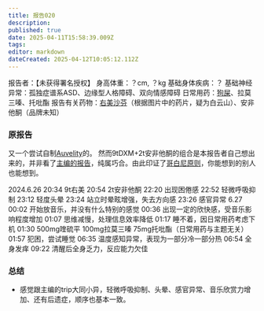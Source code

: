 ```yaml
---
title: 报告020
description: 
published: true
date: 2025-04-11T15:58:39.009Z
tags: 
editor: markdown
dateCreated: 2025-04-12T10:05:12.112Z
---
```


报告者：【未获得署名授权】
身高体重：？cm, ？kg
基础身体疾病：？
基础神经异常：孤独症谱系ASD、边缘型人格障碍、双向情感障碍
日常用药：[狗屎](/QTP/)、拉莫三嗪、托吡酯
报告有关药物：[右美沙芬](/DXM/)（根据图片中的药片，疑为白云山）、安非他酮（品牌未知）

### 原报告
又一个尝试自制[Auvelity](/NMDA%E6%8A%97%E6%8A%91%E9%83%81/#%E5%B7%B2%E4%B8%8A%E5%B8%82)的。
然而9tDXM+2t安非他酮的组合是本报告者自己想出来的，并非看了[主编的报告](/report/RP010/)，纯属巧合。由此印证了[哥白尼原则](https://en.wikipedia.org/wiki/Copernican_principle)，你能想到的别人也能想到。

2024.6.26
20:34	9t右美 
20:54	2t安非他酮 
22:20	出现困倦感 
22:52	轻微呼吸抑制 
23:12	轻度头晕 
23:24	站立时晕眩增强，失去方向感 
23:26	感官异常 
6.27 00:02	开始放音乐，并没有什么特别的感觉 
00:36	出现一定的欣快感，受音乐影响程度增加 
01:07	思维减慢，处理信息效率降低 
01:17	睡不着，因日常用药考虑下机 
01:30	500mg喹硫平 100mg拉莫三嗪 75mg托吡酯（日常用药与主题无关） 
01:57	犯困，尝试睡觉 
06:35	温度感知异常，表现为一部分冷一部分热
06:54	全身发痒 
09:22	清醒后全身乏力，反应能力欠佳

### 总结
- 感觉跟主编的trip大同小异，轻微呼吸抑制、头晕、感官异常、音乐欣赏力增加、还有后遗症，顺序也基本一致。
